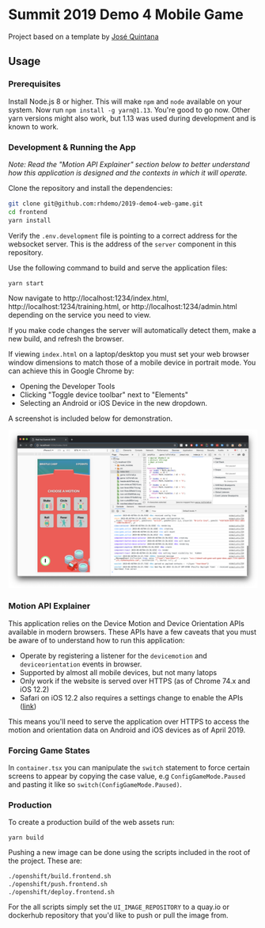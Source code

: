 # Summit 2019 Demo 4 Mobile Game

Project based on a template by [José Quintana](git.io/joseluisq)

## Usage

### Prerequisites
Install Node.js 8 or higher. This will make `npm` and `node` available on your 
system. Now run `npm install -g yarn@1.13`. You're good to go now. Other yarn
versions might also work, but 1.13 was used during development and is
known to work.

### Development & Running the App

_Note: Read the "Motion API Explainer" section below to better understand 
how this application is designed and the contexts in which it will operate._

Clone the repository and install the dependencies:

```sh
git clone git@github.com:rhdemo/2019-demo4-web-game.git
cd frontend
yarn install
```

Verify the `.env.development` file is pointing to a correct address for the websocket server. This is the address of the `server` component in this repository.

Use the following command to build and serve the application files:

```
yarn start
```

Now navigate to http://localhost:1234/index.html, 
http://localhost:1234/training.html, or http://localhost:1234/admin.html
depending on the service you need to view.

If you make code changes the server will automatically detect them, make a new 
build, and refresh the browser.

If viewing `index.html` on a laptop/desktop you must set your web browser 
window dimensions to match those of a mobile device in portrait mode. You can
achieve this in Google Chrome by:

* Opening the Developer Tools 
* Clicking "Toggle device toolbar" next to "Elements"
* Selecting an Android or iOS Device in the new dropdown.

A screenshot is included below for demonstration.

![](https://github.com/rhdemo/2019-demo4-web-game/raw/master/frontend/screenshots/Screenshot%202019-05-01%20at%209.15.38%20PM.png)

### Motion API Explainer

This application relies on the Device Motion and Device Orientation APIs
available in modern browsers. These APIs have a few caveats that you must be 
aware of to understand how to run this application:

* Operate by registering a listener for the `devicemotion` and
`deviceorientation` events in browser.
* Supported by almost all mobile devices, but not many latops
* Only work if the website is served over HTTPS (as of Chrome 74.x and iOS 12.2)
* Safari on iOS 12.2 also requires a settings change to enable the APIs ([link](https://www.macrumors.com/2019/02/04/ios-12-2-safari-motion-orientation-access-toggle/))

This means you'll need to serve the application over HTTPS to access the motion
and orientation data on Android and iOS devices as of April 2019.

### Forcing Game States

In `container.tsx` you can manipulate the `switch` statement to force certain
screens to appear by copying the case value, e.g `ConfigGameMode.Paused` and
pasting it like so `switch(ConfigGameMode.Paused)`.

### Production

To create a production build of the web assets run:

```
yarn build
```

Pushing a new image can be done using the scripts included in the root of 
the project. These are:

```
./openshift/build.frontend.sh
./openshift/push.frontend.sh
./openshift/deploy.frontend.sh
```

For the all scripts simply set the `UI_IMAGE_REPOSITORY` to a quay.io or
dockerhub repository that you'd like to push or pull the image from.
